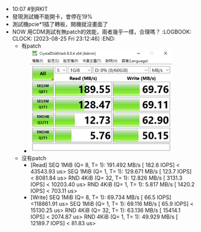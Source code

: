 - 10:07 #到RKIT
- 發現測試機不能開卡，會停在19%
- 測試機pcie*1插了轉板，開機就沒畫面了
- NOW 用CDM測試有無patch的效能，兩者幾乎一樣，合理嗎？
  :LOGBOOK:
  CLOCK: [2023-08-25 Fri 23:12:46]
  :END:
	- 有patch
		- ![image.png](../assets/image_1692975530189_0.png)
	- 沒有patch
		- [Read]
		  SEQ    1MiB (Q=  8, T= 1):   191.492 MB/s [    182.6 IOPS] < 43543.93 us>
		  SEQ    1MiB (Q=  1, T= 1):   129.671 MB/s [    123.7 IOPS] <  8081.84 us>
		  RND    4KiB (Q= 32, T= 1):    12.826 MB/s [   3131.3 IOPS] < 10203.40 us>
		  RND    4KiB (Q=  1, T= 1):     5.817 MB/s [   1420.2 IOPS] <   703.11 us>
		- [Write]
		  SEQ    1MiB (Q=  8, T= 1):    69.734 MB/s [     66.5 IOPS] <118861.91 us>
		  SEQ    1MiB (Q=  1, T= 1):    69.116 MB/s [     65.9 IOPS] < 15130.25 us>
		  RND    4KiB (Q= 32, T= 1):    63.136 MB/s [  15414.1 IOPS] <  2074.87 us>
		  RND    4KiB (Q=  1, T= 1):    49.929 MB/s [  12189.7 IOPS] <    81.83 us>